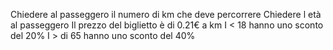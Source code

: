 Chiedere al passeggero il numero di km che deve percorrere
Chiedere l età al passeggero
Il prezzo del biglietto è di 0.21€ a km
I < 18 hanno uno sconto del 20%
I > di 65 hanno uno sconto del 40%
